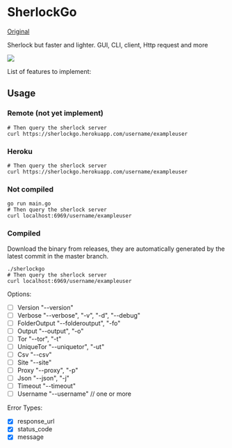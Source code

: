 # SherlockGo

[Original](https://github.com/sherlock-project/sherlock)

Sherlock but faster and lighter. GUI, CLI, client, Http request and more

![](https://imgur.com/KWminza.png)

List of features to implement:

## Usage

### Remote (not yet implement)


```shell
# Then query the sherlock server
curl https://sherlockgo.herokuapp.com/username/exampleuser
```

### Heroku

```shell
# Then query the sherlock server
curl https://sherlockgo.herokuapp.com/username/exampleuser
```
### Not compiled

```shell
go run main.go
# Then query the sherlock server
curl localhost:6969/username/exampleuser
```

### Compiled

Download the binary from releases, they are automatically generated by the latest commit in the master branch.

```shell
./sherlockgo
# Then query the sherlock server
curl localhost:6969/username/exampleuser
```

Options:

- [ ] Version "--version"
- [ ] Verbose "--verbose", "-v", "-d", "--debug"
- [ ] FolderOutput "--folderoutput", "-fo"
- [ ] Output  "--output", "-o"
- [ ] Tor "--tor", "-t"
- [ ] UniqueTor "--uniquetor", "-ut"
- [ ] Csv "--csv"
- [ ] Site "--site"
- [ ] Proxy "--proxy", "-p"
- [ ] Json "--json", "-j"
- [ ] Timeout "--timeout"
- [ ] Username "--username" // one or more

Error Types:

- [x] response_url
- [x] status_code
- [x] message
